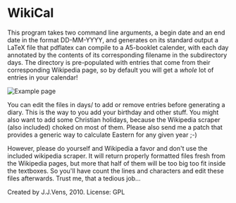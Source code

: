 WikiCal
=======

This program takes two command line arguments, a begin date and an end date in
the  format DD-MM-YYYY, and generates on its standard output a LaTeX file that
pdflatex can compile to a A5-booklet  calender, with each day annotated by the
contents of its corresponding filename in the subdirectory days. The directory
is pre-populated with entries  that  come from their  corresponding  Wikipedia
page, so by default you will get a *whole* lot of entries in your calendar!

![Example page](https://raw.githubusercontent.com/rtts/wikical/main/example.png)

You can edit the files in days/ to add or  remove entries before  generating a
diary. This  is  the way to you add  your birthday  and other stuff. You might
also want to add some Christian holidays, because the Wikipedia  scraper (also
included) choked on most of them. Please also send me a  patch that provides a
generic way to calculate Eastern for any given year ;-)

However, please  do  yourself and Wikipedia a favor and don't use the included
wikipedia  scraper.  It will  return properly formatted  files fresh from  the
Wikipedia pages, but more that half of them will be too big too fit inside the
textboxes. So you'll have count the  lines and characters and edit these files
afterwards. Trust me, that a tedious job...

Created by J.J.Vens, 2010.
License: GPL
